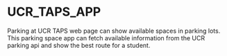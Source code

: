 # UCR_TAPS_APP
Parking at UCR TAPS web page can show available spaces in parking lots. This parking space app can fetch available information from the UCR parking api and show the best route for a student. 
